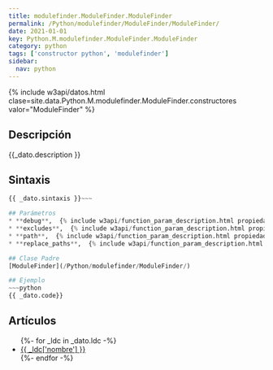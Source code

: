 ```yaml
---
title: modulefinder.ModuleFinder.ModuleFinder
permalink: /Python/modulefinder/ModuleFinder/ModuleFinder/
date: 2021-01-01
key: Python.M.modulefinder.ModuleFinder.ModuleFinder
category: python
tags: ['constructor python', 'modulefinder']
sidebar: 
  nav: python
---
```


{% include w3api/datos.html clase=site.data.Python.M.modulefinder.ModuleFinder.constructores valor="ModuleFinder" %}

## Descripción
{{_dato.description }}

## Sintaxis
~~~python
{{ _dato.sintaxis }}~~~

## Parámetros
* **debug**,  {% include w3api/function_param_description.html propiedad=site.data.Python.M.modulefinder.ModuleFinder.ModuleFinder valor="debug" %}
* **excludes**,  {% include w3api/function_param_description.html propiedad=site.data.Python.M.modulefinder.ModuleFinder.ModuleFinder valor="excludes" %}
* **path**,  {% include w3api/function_param_description.html propiedad=site.data.Python.M.modulefinder.ModuleFinder.ModuleFinder valor="path" %}
* **replace_paths**,  {% include w3api/function_param_description.html propiedad=site.data.Python.M.modulefinder.ModuleFinder.ModuleFinder valor="replace_paths" %}

## Clase Padre
[ModuleFinder](/Python/modulefinder/ModuleFinder/)

## Ejemplo
~~~python
{{ _dato.code}}
~~~

## Artículos
<ul>
{%- for _ldc in _dato.ldc -%}
   <li>
       <a href="{{_ldc['url'] }}">{{ _ldc['nombre'] }}</a>
   </li>
{%- endfor -%}
</ul>
